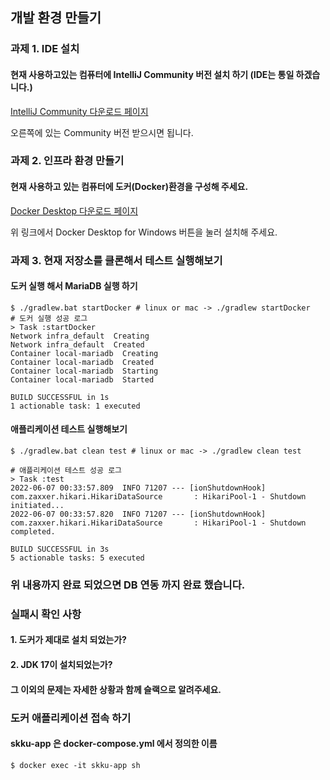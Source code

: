 ## 개발 환경 만들기

### 과제 1. IDE 설치
#### 현재 사용하고있는 컴퓨터에 IntelliJ Community 버전 설치 하기 (IDE는 통일 하겠습니다.)

[IntelliJ Community 다운로드 페이지](https://www.jetbrains.com/ko-kr/idea/download/#section=windows)

오른쪽에 있는 Community 버전 받으시면 됩니다.

### 과제 2. 인프라 환경 만들기
#### 현재 사용하고 있는 컴퓨터에 도커(Docker)환경을 구성해 주세요.

[Docker Desktop 다운로드 페이지](https://docs.docker.com/desktop/windows/install/)

위 링크에서 Docker Desktop for Windows 버튼을 눌러 설치해 주세요.

### 과제 3. 현재 저장소를 클론해서 테스트 실행해보기

#### 도커 실행 해서 MariaDB 실행 하기
```shell
$ ./gradlew.bat startDocker # linux or mac -> ./gradlew startDocker 
# 도커 실행 성공 로그
> Task :startDocker
Network infra_default  Creating
Network infra_default  Created
Container local-mariadb  Creating
Container local-mariadb  Created
Container local-mariadb  Starting
Container local-mariadb  Started

BUILD SUCCESSFUL in 1s
1 actionable task: 1 executed

```
#### 애플리케이션 테스트 실행해보기 
```shell
$ ./gradlew.bat clean test # linux or mac -> ./gradlew clean test

# 애플리케이션 테스트 성공 로그
> Task :test
2022-06-07 00:33:57.809  INFO 71207 --- [ionShutdownHook] com.zaxxer.hikari.HikariDataSource       : HikariPool-1 - Shutdown initiated...
2022-06-07 00:33:57.820  INFO 71207 --- [ionShutdownHook] com.zaxxer.hikari.HikariDataSource       : HikariPool-1 - Shutdown completed.

BUILD SUCCESSFUL in 3s
5 actionable tasks: 5 executed
```

### 위 내용까지 완료 되었으면 DB 연동 까지 완료 했습니다.

### 실패시 확인 사항

#### 1. 도커가 제대로 설치 되었는가?
#### 2. JDK 17이 설치되었는가?
#### 그 이외의 문제는 자세한 상황과 함께 슬랙으로 알려주세요. 

### 도커 애플리케이션 접속 하기

#### skku-app 은 docker-compose.yml 에서 정의한 이름

```shell
$ docker exec -it skku-app sh
```
